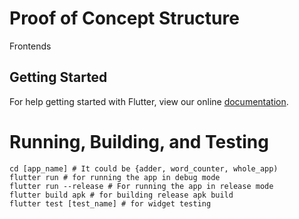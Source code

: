 # Proof of Concept Structure

Frontends

## Getting Started

For help getting started with Flutter, view our online
[documentation](https://flutter.io/).

# Running, Building, and Testing
```angular2html
cd [app_name] # It could be {adder, word_counter, whole_app)
flutter run # for running the app in debug mode
flutter run --release # For running the app in release mode
flutter build apk # for building release apk build
flutter test [test_name] # for widget testing
```